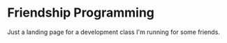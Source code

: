 # Friendship Programming

Just a landing page for a development class I'm running for some friends.
